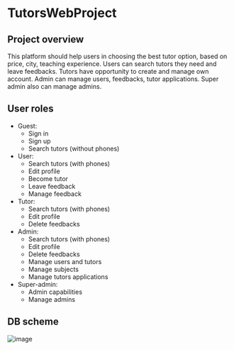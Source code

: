 # TutorsWebProject
## Project overview
This platform should help users in choosing the best tutor option,
based on price, city, teaching experience. Users can search tutors they need and leave feedbacks.
Tutors have opportunity to create and manage own account. Admin can manage users, feedbacks, tutor applications.
Super admin also can manage admins.
## User roles
* Guest:
  * Sign in
  * Sign up
  * Search tutors (without phones)
* User:
  * Search tutors (with phones)
  * Edit profile
  * Become tutor
  * Leave feedback
  * Manage feedback
* Tutor:
  * Search tutors (with phones)
  * Edit profile
  * Delete feedbacks
* Admin:
  * Search tutors (with phones)
  * Edit profile
  * Delete feedbacks
  * Manage users and tutors
  * Manage subjects
  * Manage tutors applications
* Super-admin:
  * Admin capabilities
  * Manage admins
## DB scheme
![image](https://user-images.githubusercontent.com/71284696/139826202-186b16ea-7f69-4314-baf0-dc26ee8e147a.png)
